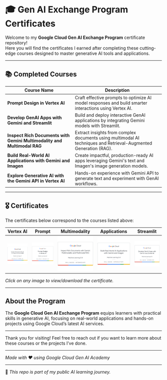 # 🎓 Gen AI Exchange Program Certificates

Welcome to my **Google Cloud Gen AI Exchange Program** certificate repository!  
Here you will find the certificates I earned after completing these cutting-edge courses designed to master generative AI tools and applications.

---

## 📚 Completed Courses

| Course Name                                                                 | Description                                                                                           |
|-----------------------------------------------------------------------------|---------------------------------------------------------------------------------------------------|
| **Prompt Design in Vertex AI**                                              | Craft effective prompts to optimize AI model responses and build smarter interactions using Vertex AI. |
| **Develop GenAI Apps with Gemini and Streamlit**                           | Build and deploy interactive GenAI applications by integrating Gemini models with Streamlit.       |
| **Inspect Rich Documents with Gemini Multimodality and Multimodal RAG**    | Extract insights from complex documents using multimodal AI techniques and Retrieval-Augmented Generation (RAG). |
| **Build Real-World AI Applications with Gemini and Imagen**                | Create impactful, production-ready AI apps leveraging Gemini's text and Imagen's image generation models. |
| **Explore Generative AI with the Gemini API in Vertex AI**                 | Hands-on experience with Gemini API to generate text and experiment with GenAI workflows.           |

---

## 🎖 Certificates

The certificates below correspond to the courses listed above:

| Vertex AI | Prompt | Multimodality | Applications | Streamlit |
| --------- | ------ | ------------- | ------------ | --------- |
| ![Vertex AI](certificates/vertex%20ai.png) | ![Prompt](certificates/prompt.png) | ![Multimodality](certificates/multimodality.png) | ![Applications](certificates/applications.png) | ![Streamlit](certificates/streamlit.png) |

*Click on any image to view/download the certificate.*

---

## About the Program

The **Google Cloud Gen AI Exchange Program** equips learners with practical skills in generative AI, focusing on real-world applications and hands-on projects using Google Cloud’s latest AI services.

---

Thank you for visiting! Feel free to reach out if you want to learn more about these courses or the projects I’ve done.

---

*Made with ❤️ using Google Cloud Gen AI Academy*

---

📌 _This repo is part of my public AI learning journey._
